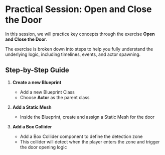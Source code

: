 # Practical Session: Open and Close the Door

In this session, we will practice key concepts through the exercise **Open and Close the Door**.  

The exercise is broken down into steps to help you fully understand the underlying logic, including timelines, events, and actor spawning.

## Step-by-Step Guide

1. **Create a new Blueprint**  
   - Add a new Blueprint Class  
   - Choose **Actor** as the parent class

2. **Add a Static Mesh**  
   - Inside the Blueprint, create and assign a Static Mesh for the door

3. **Add a Box Collider**  
   - Add a Box Collider component to define the detection zone  
   - This collider will detect when the player enters the zone and trigger the door opening logic

